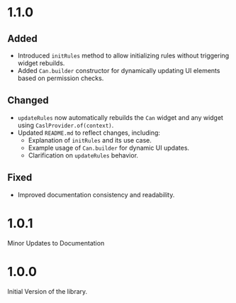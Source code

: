 # 1.1.0

## Added
- Introduced `initRules` method to allow initializing rules without triggering widget rebuilds.
- Added `Can.builder` constructor for dynamically updating UI elements based on permission checks.

## Changed
- `updateRules` now automatically rebuilds the `Can` widget and any widget using `CaslProvider.of(context)`.
- Updated `README.md` to reflect changes, including:
    - Explanation of `initRules` and its use case.
    - Example usage of `Can.builder` for dynamic UI updates.
    - Clarification on `updateRules` behavior.

## Fixed
- Improved documentation consistency and readability.

# 1.0.1

Minor Updates to Documentation

# 1.0.0

Initial Version of the library.